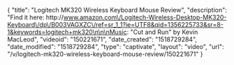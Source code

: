 {
    "title": "Logitech MK320 Wireless Keyboard Mouse Review",
    "description": "Find it here: http:\/\/www.amazon.com\/Logitech-Wireless-Desktop-MK320-Keyboard\/dp\/B003VAGXZC\/ref=sr_1_1?ie=UTF8&qid=1356225733&sr=8-1&keywords=logitech+mk320\n\n\nMusic: \"Cut and Run\" by Kevin MacLeod",
    "videoid": "150221671",
    "date_created": "1518729284",
    "date_modified": "1518729284",
    "type": "captivate",
    "layout": "video",
    "url": "\/v\/logitech-mk320-wireless-keyboard-mouse-review\/150221671"
}